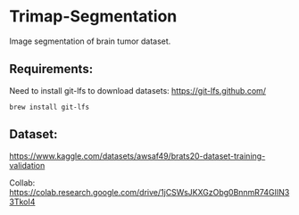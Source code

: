 # Trimap-Segmentation
Image segmentation of brain tumor dataset.
<br>
## Requirements:
Need to install git-lfs to download datasets: https://git-lfs.github.com/
```
brew install git-lfs
````
## Dataset:
https://www.kaggle.com/datasets/awsaf49/brats20-dataset-training-validation

Collab: https://colab.research.google.com/drive/1jCSWsJKXGzObg0BnnmR74GIIN33TkoI4
